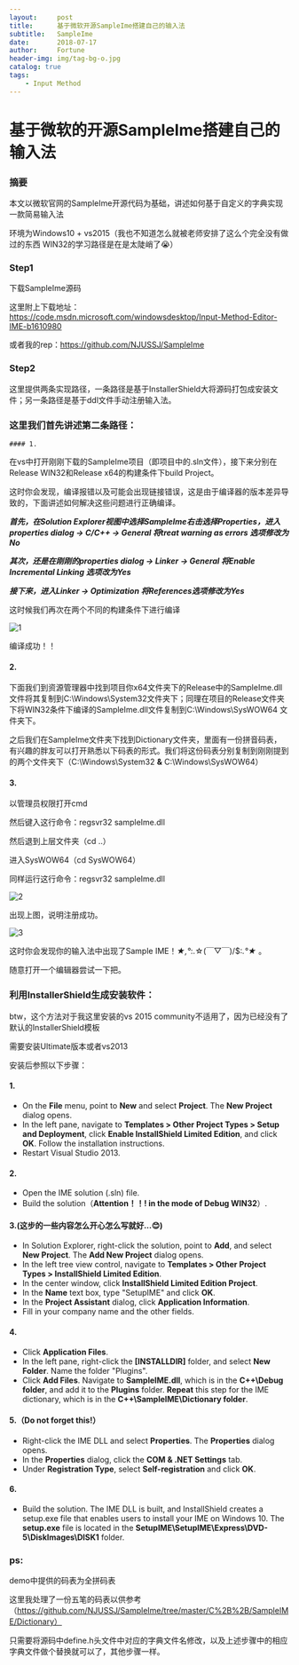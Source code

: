 ```yaml
---
layout:     post   				   
title:      基于微软开源SampleIme搭建自己的输入法 				
subtitle:   SampleIme 
date:       2018-07-17 				
author:     Fortune					
header-img: img/tag-bg-o.jpg 	
catalog: true 					
tags:								
    - Input Method
---
```


# 基于微软的开源SampleIme搭建自己的输入法

### 摘要

本文以微软官网的SampleIme开源代码为基础，讲述如何基于自定义的字典实现一款简易输入法

环境为Windows10 + vs2015（我也不知道怎么就被老师安排了这么个完全没有做过的东西 WIN32的学习路径是在是太陡峭了😭）

### Step1 

下载SampleIme源码

这里附上下载地址：https://code.msdn.microsoft.com/windowsdesktop/Input-Method-Editor-IME-b1610980

或者我的rep：https://github.com/NJUSSJ/SampleIme

### Step2

这里提供两条实现路径，一条路径是基于InstallerShield大将源码打包成安装文件；另一条路径是基于ddl文件手动注册输入法。

### 这里我们首先讲述第二条路径：

	#### 1.

在vs中打开刚刚下载的SampleIme项目（即项目中的.sln文件），接下来分别在Release WIN32和Release x64的构建条件下build Project。

这时你会发现，编译报错以及可能会出现链接错误，这是由于编译器的版本差异导致的，下面讲述如何解决这些问题进行正确编译。

***首先，在Solution Explorer视图中选择SampleIme右击选择Properties，进入properties dialog -> C/C++ -> General 将treat warning as errors 选项修改为No***



***其次，还是在刚刚的properties dialog -> Linker -> General 将Enable Incremental Linking 选项改为Yes***

***接下来，进入Linker -> Optimization 将References选项修改为Yes***



这时候我们再次在两个不同的构建条件下进行编译

![1](https://github.com/NJUSSJ/NJUSSJ.github.io/blob/master/sources/1.png)

编译成功！！

#### 2.

下面我们到资源管理器中找到项目你x64文件夹下的Release中的SampleIme.dll文件将其复制到C:\Windows\System32文件夹下；同理在项目的Release文件夹下将WIN32条件下编译的SampleIme.dll文件复制到C:\Windows\SysWOW64 文件夹下。

之后我们在SampleIme文件夹下找到Dictionary文件夹，里面有一份拼音码表，有兴趣的胖友可以打开熟悉以下码表的形式。我们将这份码表分别复制到刚刚提到的两个文件夹下（C:\Windows\System32 **&** C:\Windows\SysWOW64）

#### 3. 

以管理员权限打开cmd

然后键入这行命令：regsvr32 sampleIme.dll

然后退到上层文件夹（cd ..）

进入SysWOW64（cd SysWOW64）

同样运行这行命令：regsvr32 sampleIme.dll



![2](https://github.com/NJUSSJ/NJUSSJ.github.io/blob/master/sources/2.png)



出现上图，说明注册成功。

![3](https://github.com/NJUSSJ/NJUSSJ.github.io/blob/master/sources/3.png)



这时你会发现你的输入法中出现了Sample IME！*★,°*:.☆(￣▽￣)/$:*.°★* 。

随意打开一个编辑器尝试一下把。



### 利用InstallerShield生成安装软件：

btw，这个方法对于我这里安装的vs 2015 community不适用了，因为已经没有了默认的InstallerShield模板

需要安装Ultimate版本或者vs2013

安装后参照以下步骤：

#### 1.

- On the **File** menu, point to **New** and select **Project**. The **New Project** dialog opens.
- In the left pane, navigate to **Templates > Other Project Types > Setup and Deployment**, click **Enable InstallShield Limited Edition**, and click **OK**. Follow the installation instructions.
- Restart Visual Studio 2013.

#### 2.

- Open the IME solution (.sln) file.
- Build the solution（**Attention！！! in the mode of Debug WIN32**）.

#### 3.(这步的一些内容怎么开心怎么写就好...😊)

- In Solution Explorer, right-click the solution, point to **Add**, and select **New Project**. The **Add New Project** dialog opens.
- In the left tree view control, navigate to **Templates > Other Project Types > InstallShield Limited Edition**.
- In the center window, click **InstallShield Limited Edition Project**.
- In the **Name** text box, type "SetupIME" and click **OK**.
- In the **Project Assistant** dialog, click **Application Information**.
- Fill in your company name and the other fields.

#### 4.

- Click **Application Files**.
- In the left pane, right-click the **[INSTALLDIR]** folder, and select **New Folder**. Name the folder "Plugins".
- Click **Add Files**. Navigate to **SampleIME.dll**, which is in the **C++\Debug folder**, and add it to the **Plugins** folder. **Repeat** this step for the IME dictionary, which is in the **C++\SampleIME\Dictionary folder**.

#### 5.（Do not forget this!）

- Right-click the IME DLL and select **Properties**. The **Properties** dialog opens.
- In the **Properties** dialog, click the **COM & .NET Settings** tab.
- Under **Registration Type**, select **Self-registration** and click **OK**.

#### 6.

- Build the solution. The IME DLL is built, and InstallShield creates a setup.exe file that enables users to install your IME on Windows 10. The **setup.exe** file is located in the **SetupIME\SetupIME\Express\DVD-5\DiskImages\DISK1** folder.

### ps:

demo中提供的码表为全拼码表

这里我处理了一份五笔的码表以供参考（https://github.com/NJUSSJ/SampleIme/tree/master/C%2B%2B/SampleIME/Dictionary）

只需要将源码中define.h头文件中对应的字典文件名修改，以及上述步骤中的相应字典文件做个替换就可以了，其他步骤一样。
